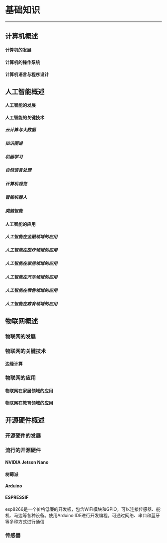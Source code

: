 # 基础知识

---

## 计算机概述

#### 计算机的发展

#### 计算机的操作系统

#### 计算机语言与程序设计

## 人工智能概述

#### 人工智能的发展

#### 人工智能的关键技术

##### 云计算与大数据

##### 知识图谱

##### 机器学习

##### 自然语言处理

##### 计算机视觉

##### 智能机器人

##### 类脑智能

#### 人工智能的应用

##### 人工智能在金融领域的应用

##### 人工智能在医疗领域的应用

##### 人工智能在家居领域的应用

##### 人工智能在汽车领域的应用

##### 人工智能在零售领域的应用

##### 人工智能在教育领域的应用

## 物联网概述

### 物联网的发展

### 物联网的关键技术

#### 边缘计算

### 物联网的应用

#### 物联网在家居领域的应用

#### 物联网在教育领域的应用

## 开源硬件概述

### 开源硬件的发展

### 流行的开源硬件

#### NVIDIA Jetson Nano

#### 树莓派

#### Arduino

#### ESPRESSIF

esp8266是一个价格低廉的开发板，包含WiFi模块和GPIO，可以连接传感器、舵机、马达等各种设备。使用Arduino IDE进行开发编程。可通过网络、串口和蓝牙等多种方式进行通信

### 传感器
